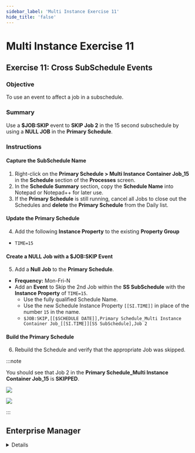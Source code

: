 ```yaml
---
sidebar_label: 'Multi Instance Exercise 11'
hide_title: 'false'
---
```


<head>
  <meta name="robots" content="noindex, nofollow" />
</head>

# Multi Instance Exercise 11

## Exercise 11: Cross SubSchedule Events

### Objective

To use an event to affect a job in a subschedule.

### Summary

Use a **$JOB:SKIP** event to **SKIP Job 2** in the 15 second subschedule by using a **NULL JOB** in the **Primary Schedule**.

### Instructions

#### Capture the SubSchedule Name

1. Right-click on the **Primary Schedule > Multi Instance Container Job_15** in the **Schedule** section of the **Processes** screen.
2. In the **Schedule Summary** section, copy the **Schedule Name** into Notepad or Notepad++ for later use.
3. If the **Primary Schedule** is still running, cancel all Jobs to close out the Schedules and **delete** the **Primary Schedule** from the Daily list.

#### Update the Primary Schedule

4. Add the following **Instance Property** to the existing **Property Group** 
  * ```TIME=15```

#### Create a NULL Job with a $JOB:SKIP Event

5. Add a **Null Job** to the **Primary Schedule**.
  * **Frequency:** Mon-Fri-N
  * Add an **Event** to Skip the 2nd Job within the **SS SubSchedule** with the **Instance Property** of ```TIME=15```.
    * Use the fully qualified Schedule Name.
    * Use the new Schedule Instance Property ```[[SI.TIME]]``` in place of the number ```15``` in the name.
    * ```$JOB:SKIP,[[$SCHEDULE DATE]],Primary Schedule_Multi Instance Container Job_[[SI.TIME]][SS SubSchedule],Job 2```

#### Build the Primary Schedule

6. Rebuild the Schedule and verify that the appropriate Job was skipped.

:::note

You should see that Job 2 in the **Primary Schedule_Multi Instance Container Job_15** is **SKIPPED**.

![](../static/imgadvanced/MIEx11Solution1.png)

![](../static/imgadvanced/MIEx11Solution2.png)

:::





## Enterprise Manager

<details>

1.	Record the fully qualified Schedule name of the **SUBSCHEUDLE** using the **Schedule Instance** ```TIME``` of ```15``` created in Exercise 10.
2.	If the Schedule is still running, cancel all Jobs to close out the Schedules and **delete** the **PRIMARY SCHEDULE** from the Daily list.
3.	Add the following **Schedule Instance Property** to **PRIMARY SCHEDULE:** ```TIME=15```
4.	Add a **Null Job** to the **Primary Schedule**.
    * **Frequency:** Mon-Fri-N
    * **Event:** Skip the 2nd Job within the **SUBSCHEDULE** with the **Job Instance Property** of ```TIME=15```.
        * Use the fully qualified Schedule Name.
        * Use the new Schedule Instance Property ```[[SI.TIME]]``` in place of the number ```15``` in the name.
5.	Rebuild the Schedule and verify that the appropriate Job was skipped.

</details>